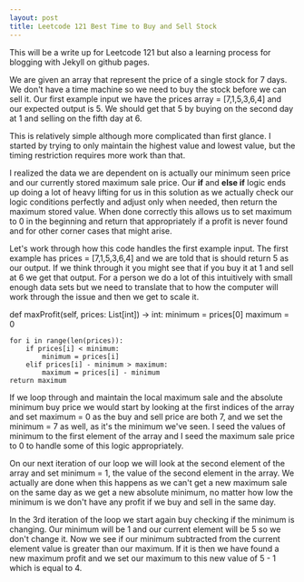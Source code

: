 ```yaml
---
layout: post
title: Leetcode 121 Best Time to Buy and Sell Stock
---
```

This will be a write up for Leetcode 121 but also a learning process for blogging with Jekyll on github pages. 

We are given an array that represent the price of a single stock for 7 days. We don't have a time machine so we need to buy the stock before we can sell it. Our first example input we have the prices array = [7,1,5,3,6,4] and our expected output is 5. We should get that 5 by buying on the second day at 1 and selling on the fifth day at 6.

<!--more-->

This is relatively simple although more complicated than first glance. I started by trying to only maintain the highest value and lowest value, but the timing restriction requires more work than that. 

I realized the data we are dependent on is actually our minimum seen price and our currently stored maximum sale price. Our **if** and **else if** logic ends up doing a lot of heavy lifting for us in this solution as we actually check our logic conditions perfectly and adjust only when needed, then return the maximum stored value. When done correctly this allows us to set maximum to 0 in the beginning and return that appropriately if a profit is never found and for other corner cases that might arise.

Let's work through how this code handles the first example input. The first example has prices = [7,1,5,3,6,4] and we are told that is should return 5 as our output. If we think through it you might see that if you buy it at 1 and sell at 6 we get that output. For a person we do a lot of this intuitively with small enough data sets but we need to translate that to how the computer will work through the issue and then we get to scale it.


def maxProfit(self, prices: List[int]) -> int:
    minimum = prices[0]
    maximum = 0

    for i in range(len(prices)):
        if prices[i] < minimum:
            minimum = prices[i]
        elif prices[i] - minimum > maximum:
            maximum = prices[i] - minimum
    return maximum
    
If we loop through and maintain the local maximum sale and the absolute minimum buy price we would start by looking at the first indices of the array and set maximum = 0 as the buy and sell price are both 7, and we set the minimum = 7 as well, as it's the minimum we've seen. I seed the values of minimum to the first element of the array and I seed the maximum sale price to 0 to handle some of this logic appropriately.

On our next iteration of our loop we will look at the second element of the array and set minimum = 1, the value of the second element in the array. We actually are done when this happens as we can't get a new maximum sale on the same day as we get a new absolute minimum, no matter how low the minimum is we don't have any profit if we buy and sell in the same day.

In the 3rd iteration of the loop we start again buy checking if the minimum is changing. Our minimum will be 1 and our current element will be 5 so we don't change it. Now we see if our minimum subtracted from the current element value is greater than our maximum. If it is then we have found a new maximum profit and we set our maximum to this new value of 5 - 1 which is equal to 4.
